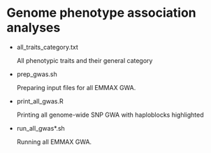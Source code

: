 # Genome phenotype association analyses

* all_traits_category.txt

   All phenotypic traits and their general category
* prep_gwas.sh
   
   Preparing input files for all EMMAX GWA.
* print_all_gwas.R

   Printing all genome-wide SNP GWA with haploblocks highlighted
* run_all_gwas*.sh

   Running all EMMAX GWA.

